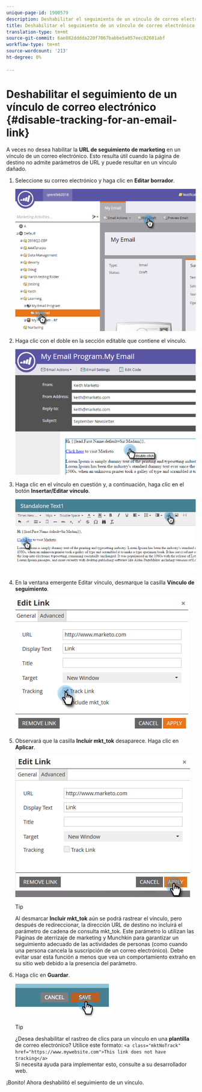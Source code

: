 ```yaml
---
unique-page-id: 1900579
description: Deshabilitar el seguimiento de un vínculo de correo electrónico - Documentos de marketing - Documentación del producto
title: Deshabilitar el seguimiento de un vínculo de correo electrónico
translation-type: tm+mt
source-git-commit: 6ae882dddda220f7067babbe5a057eec82601abf
workflow-type: tm+mt
source-wordcount: '213'
ht-degree: 0%

---
```



# Deshabilitar el seguimiento de un vínculo de correo electrónico {#disable-tracking-for-an-email-link}

A veces no desea habilitar la **URL de seguimiento de marketing** en un vínculo de un correo electrónico. Esto resulta útil cuando la página de destino no admite parámetros de URL y puede resultar en un vínculo dañado.

1. Seleccione su correo electrónico y haga clic en **Editar borrador**.

   ![](assets/one-7.png)

1. Haga clic con el doble en la sección editable que contiene el vínculo.

   ![](assets/two-6.png)

1. Haga clic en el vínculo en cuestión y, a continuación, haga clic en el botón **Insertar/Editar vínculo**.

   ![](assets/three-6.png)

1. En la ventana emergente Editar vínculo, desmarque la casilla **Vínculo de seguimiento**.

   ![](assets/four-4.png)

1. Observará que la casilla **Incluir mkt_tok** desaparece. Haga clic en **Aplicar**.

   ![](assets/five-3.png)

   >[!TIP]
   >
   >Al desmarcar **Incluir mkt_tok** aún se podrá rastrear el vínculo, pero después de redireccionar, la dirección URL de destino no incluirá el parámetro de cadena de consulta mkt_tok. Este parámetro lo utilizan las Páginas de aterrizaje de marketing y Munchkin para garantizar un seguimiento adecuado de las actividades de personas (como cuando una persona cancela la suscripción de un correo electrónico). Debe evitar usar esta función a menos que vea un comportamiento extraño en su sitio web debido a la presencia del parámetro.

1. Haga clic en **Guardar**.

   ![](assets/image2014-9-17-22-3a25-3a20.png)

   >[!TIP]
   >
   >¿Desea deshabilitar el rastreo de clics para un vínculo en una **plantilla** de correo electrónico? Utilice este formato:
   >`<a class="mktNoTrack" href="https://www.mywebsite.com">This link does not have tracking</a>`\
   >Si necesita ayuda para implementar esto, consulte a su desarrollador web.

¡Bonito! Ahora deshabilitó el seguimiento de un vínculo.
